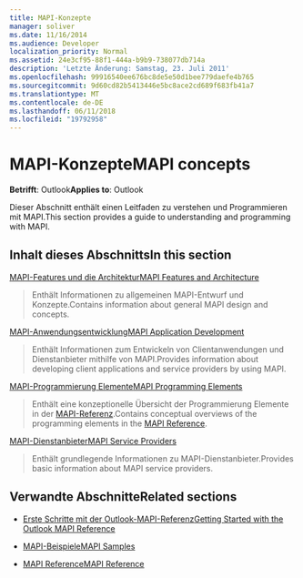 ```yaml
---
title: MAPI-Konzepte
manager: soliver
ms.date: 11/16/2014
ms.audience: Developer
localization_priority: Normal
ms.assetid: 24e3cf95-88f1-444a-b9b9-738077db714a
description: 'Letzte Änderung: Samstag, 23. Juli 2011'
ms.openlocfilehash: 99916540ee676bc8de5e50d1bee779daefe4b765
ms.sourcegitcommit: 9d60cd82b5413446e5bc8ace2cd689f683fb41a7
ms.translationtype: MT
ms.contentlocale: de-DE
ms.lasthandoff: 06/11/2018
ms.locfileid: "19792958"
---
```

# <a name="mapi-concepts"></a><span data-ttu-id="120c1-103">MAPI-Konzepte</span><span class="sxs-lookup"><span data-stu-id="120c1-103">MAPI concepts</span></span>

<span data-ttu-id="120c1-104">**Betrifft**: Outlook</span><span class="sxs-lookup"><span data-stu-id="120c1-104">**Applies to**: Outlook</span></span> 
  
<span data-ttu-id="120c1-105">Dieser Abschnitt enthält einen Leitfaden zu verstehen und Programmieren mit MAPI.</span><span class="sxs-lookup"><span data-stu-id="120c1-105">This section provides a guide to understanding and programming with MAPI.</span></span>
  
## <a name="in-this-section"></a><span data-ttu-id="120c1-106">Inhalt dieses Abschnitts</span><span class="sxs-lookup"><span data-stu-id="120c1-106">In this section</span></span>

[<span data-ttu-id="120c1-107">MAPI-Features und die Architektur</span><span class="sxs-lookup"><span data-stu-id="120c1-107">MAPI Features and Architecture</span></span>](mapi-features-and-architecture.md)
  
> <span data-ttu-id="120c1-108">Enthält Informationen zu allgemeinen MAPI-Entwurf und Konzepte.</span><span class="sxs-lookup"><span data-stu-id="120c1-108">Contains information about general MAPI design and concepts.</span></span>
    
[<span data-ttu-id="120c1-109">MAPI-Anwendungsentwicklung</span><span class="sxs-lookup"><span data-stu-id="120c1-109">MAPI Application Development</span></span>](mapi-application-development.md)
  
> <span data-ttu-id="120c1-110">Enthält Informationen zum Entwickeln von Clientanwendungen und Dienstanbieter mithilfe von MAPI.</span><span class="sxs-lookup"><span data-stu-id="120c1-110">Provides information about developing client applications and service providers by using MAPI.</span></span>
    
[<span data-ttu-id="120c1-111">MAPI-Programmierung Elemente</span><span class="sxs-lookup"><span data-stu-id="120c1-111">MAPI Programming Elements</span></span>](mapi-programming-elements.md)
  
> <span data-ttu-id="120c1-112">Enthält eine konzeptionelle Übersicht der Programmierung Elemente in der [MAPI-Referenz](mapi-reference.md).</span><span class="sxs-lookup"><span data-stu-id="120c1-112">Contains conceptual overviews of the programming elements in the [MAPI Reference](mapi-reference.md).</span></span>
    
[<span data-ttu-id="120c1-113">MAPI-Dienstanbieter</span><span class="sxs-lookup"><span data-stu-id="120c1-113">MAPI Service Providers</span></span>](mapi-service-providers.md)
  
> <span data-ttu-id="120c1-114">Enthält grundlegende Informationen zu MAPI-Dienstanbieter.</span><span class="sxs-lookup"><span data-stu-id="120c1-114">Provides basic information about MAPI service providers.</span></span>
    
## <a name="related-sections"></a><span data-ttu-id="120c1-115">Verwandte Abschnitte</span><span class="sxs-lookup"><span data-stu-id="120c1-115">Related sections</span></span>

- [<span data-ttu-id="120c1-116">Erste Schritte mit der Outlook-MAPI-Referenz</span><span class="sxs-lookup"><span data-stu-id="120c1-116">Getting Started with the Outlook MAPI Reference</span></span>](getting-started-with-the-outlook-mapi-reference.md)
  
- [<span data-ttu-id="120c1-117">MAPI-Beispiele</span><span class="sxs-lookup"><span data-stu-id="120c1-117">MAPI Samples</span></span>](mapi-samples.md)
  
- [<span data-ttu-id="120c1-118">MAPI Reference</span><span class="sxs-lookup"><span data-stu-id="120c1-118">MAPI Reference</span></span>](mapi-reference.md)
  

